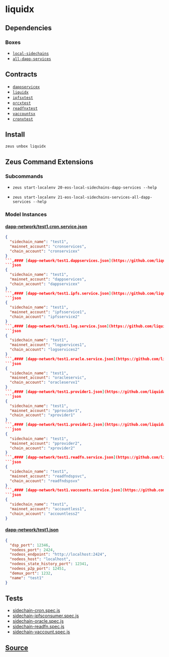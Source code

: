 
liquidx
====================







## Dependencies
### Boxes
* [`local-sidechains`](local-sidechains.md)
* [`all-dapp-services`](all-dapp-services.md)



## Contracts
* [`dappservicex`](https://github.com/liquidapps-io/zeus-sdk/tree/master/boxes/groups/dapp-network/liquidx/contracts/eos/dappservicex)
* [`liquidx`](https://github.com/liquidapps-io/zeus-sdk/tree/master/boxes/groups/dapp-network/liquidx/contracts/eos/liquidx)
* [`ipfsxtest`](https://github.com/liquidapps-io/zeus-sdk/tree/master/boxes/groups/dapp-network/liquidx/contracts/eos/ipfsxtest)
* [`orcxtest`](https://github.com/liquidapps-io/zeus-sdk/tree/master/boxes/groups/dapp-network/liquidx/contracts/eos/orcxtest)
* [`readfnxtest`](https://github.com/liquidapps-io/zeus-sdk/tree/master/boxes/groups/dapp-network/liquidx/contracts/eos/readfnxtest)
* [`vaccountsx`](https://github.com/liquidapps-io/zeus-sdk/tree/master/boxes/groups/dapp-network/liquidx/contracts/eos/vaccountsx)
* [`cronxtest`](https://github.com/liquidapps-io/zeus-sdk/tree/master/boxes/groups/dapp-network/liquidx/contracts/eos/cronxtest)
## Install
```bash
zeus unbox liquidx
```



## Zeus Command Extensions

### Subcommands
* ```zeus start-localenv 20-eos-local-sidechains-dapp-services --help```

* ```zeus start-localenv 21-eos-local-sidechains-services-all-dapp-services --help```




### Model Instances
#### [dapp-network/test1.cron.service.json](https://github.com/liquidapps-io/zeus-sdk/tree/master/boxes/groups/dapp-network/liquidx/models/liquidx-mappings/test1.cron.service.json)
```json
{
  "sidechain_name": "test1",
  "mainnet_account": "cronservices",
  "chain_account": "cronservicex"
}
```,#### [dapp-network/test1.dappservices.json](https://github.com/liquidapps-io/zeus-sdk/tree/master/boxes/groups/dapp-network/liquidx/models/liquidx-mappings/test1.dappservices.json)
```json
{
  "sidechain_name": "test1",
  "mainnet_account": "dappservices",
  "chain_account": "dappservicex"
}
```,#### [dapp-network/test1.ipfs.service.json](https://github.com/liquidapps-io/zeus-sdk/tree/master/boxes/groups/dapp-network/liquidx/models/liquidx-mappings/test1.ipfs.service.json)
```json
{
  "sidechain_name": "test1",
  "mainnet_account": "ipfsservice1",
  "chain_account": "ipfsservice2"
}
```,#### [dapp-network/test1.log.service.json](https://github.com/liquidapps-io/zeus-sdk/tree/master/boxes/groups/dapp-network/liquidx/models/liquidx-mappings/test1.log.service.json)
```json
{
  "sidechain_name": "test1",
  "mainnet_account": "logservices1",
  "chain_account": "logservices2"
}
```,#### [dapp-network/test1.oracle.service.json](https://github.com/liquidapps-io/zeus-sdk/tree/master/boxes/groups/dapp-network/liquidx/models/liquidx-mappings/test1.oracle.service.json)
```json
{
  "sidechain_name": "test1",
  "mainnet_account": "oracleservic",
  "chain_account": "oracleservx1"
}
```,#### [dapp-network/test1.provider1.json](https://github.com/liquidapps-io/zeus-sdk/tree/master/boxes/groups/dapp-network/liquidx/models/liquidx-mappings/test1.provider1.json)
```json
{
  "sidechain_name": "test1",
  "mainnet_account": "pprovider1",
  "chain_account": "xprovider1"
}
```,#### [dapp-network/test1.provider2.json](https://github.com/liquidapps-io/zeus-sdk/tree/master/boxes/groups/dapp-network/liquidx/models/liquidx-mappings/test1.provider2.json)
```json
{
  "sidechain_name": "test1",
  "mainnet_account": "pprovider2",
  "chain_account": "xprovider2"
}
```,#### [dapp-network/test1.readfn.service.json](https://github.com/liquidapps-io/zeus-sdk/tree/master/boxes/groups/dapp-network/liquidx/models/liquidx-mappings/test1.readfn.service.json)
```json
{
  "sidechain_name": "test1",
  "mainnet_account": "readfndspsvc",
  "chain_account": "readfndspsvx"
}
```,#### [dapp-network/test1.vaccounts.service.json](https://github.com/liquidapps-io/zeus-sdk/tree/master/boxes/groups/dapp-network/liquidx/models/liquidx-mappings/test1.vaccounts.service.json)
```json
{
  "sidechain_name": "test1",
  "mainnet_account": "accountless1",
  "chain_account": "accountless2"
}
```
#### [dapp-network/test1.json](https://github.com/liquidapps-io/zeus-sdk/tree/master/boxes/groups/dapp-network/liquidx/models/local-sidechains/test1.json)
```json
{
  "dsp_port": 12346,
  "nodeos_port": 2424,
  "nodeos_endpoint": "http://localhost:2424",
  "nodeos_host": "localhost",
  "nodeos_state_history_port": 12341,
  "nodeos_p2p_port": 12451,
  "demux_port": 1232,
  "name": "test1"
}
```
## Tests 
* [sidechain-cron.spec.js](https://github.com/liquidapps-io/zeus-sdk/tree/master/boxes/groups/dapp-network/liquidx/test/sidechain-cron.spec.js)
* [sidechain-ipfsconsumer.spec.js](https://github.com/liquidapps-io/zeus-sdk/tree/master/boxes/groups/dapp-network/liquidx/test/sidechain-ipfsconsumer.spec.js)
* [sidechain-oracle.spec.js](https://github.com/liquidapps-io/zeus-sdk/tree/master/boxes/groups/dapp-network/liquidx/test/sidechain-oracle.spec.js)
* [sidechain-readfn.spec.js](https://github.com/liquidapps-io/zeus-sdk/tree/master/boxes/groups/dapp-network/liquidx/test/sidechain-readfn.spec.js)
* [sidechain-vaccount.spec.js](https://github.com/liquidapps-io/zeus-sdk/tree/master/boxes/groups/dapp-network/liquidx/test/sidechain-vaccount.spec.js)
## [Source](https://github.com/liquidapps-io/zeus-sdk/tree/master/boxes/groups/dapp-network/liquidx)